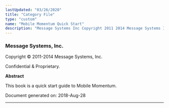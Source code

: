 ```yaml
---
lastUpdated: "03/26/2020"
title: "Category File"
type: "custom"
name: "Mobile Momentum Quick Start"
description: "Message Systems Inc Copyright 2011 2014 Message Systems Inc Confidential Proprietary Abstract This book is a quick start guide to Mobile Momentum Document generated on 2018 Aug 28 Table of Contents 1 Overview 2 Installing Mobile Momentum 3 Configuring the Mobile Momentum Modules 3 1 The SMPP Modules 3 2..."
---
```


### Message Systems, Inc.

Copyright © 2011-2014 Message Systems, Inc.

<a name="idp14848"></a> 

Confidential & Proprietary.

**Abstract**

This book is a quick start guide to Mobile Momentum.

Document generated on: 2018-Aug-28

* * *


